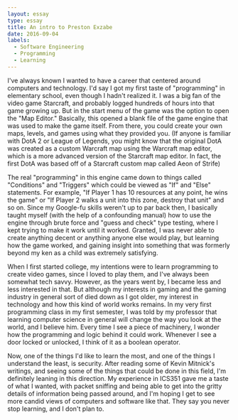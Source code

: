 ```yaml
---
layout: essay
type: essay
title: An intro to Preston Exzabe
date: 2016-09-04
labels:
  - Software Engineering
  - Programming
  - Learning
---
```


I've always known I wanted to have a career that centered around computers and technology. I'd say I got my first taste of "programming" in elementary school, even though I hadn't realized it. I was a big fan of the video game Starcraft, and probably logged hundreds of hours into that game growing up. But in the start menu of the game was the option to open the "Map Editor." Basically, this opened a blank file of the game engine that was used to make the game itself. From there, you could create your own maps, levels, and games using what they provided you. (If anyone is familiar with DotA 2 or League of Legends, you might know that the original DotA was created as a custom Warcraft map using the Warcraft map editor, which is a more advanced version of the Starcraft map editor. In fact, the first DotA was based off of a Starcraft custom map called Aeon of Strife)

The real "programming" in this engine came down to things called "Conditions" and "Triggers" which could be viewed as "If" and "Else" statements. For example, "If Player 1 has 10 resources at any point, he wins the game" or "If Player 2 walks a unit into this zone, destroy that unit" and so on. Since my Google-fu skills weren't up to par back then, I basically taught myself (with the help of a confounding manual) how to use the engine through brute force and "guess and check" type testing, where I kept trying to make it work until it worked. Granted, I was never able to create anything decent or anything anyone else would play, but learning how the game worked, and gaining insight into something that was formerly beyond my ken as a child was extremely satisfying.

When I first started college, my intentions were to learn programming to create video games, since I loved to play them, and I've always been somewhat tech savvy. However, as the years went by, I became less and less interested in that. But although my interests in gaming and the gaming industry in general sort of died down as I got older, my interest in technology and how this kind of world works remains. In my very first programming class in my first semester, I was told by my professor that learning computer science in general will change the way you look at the world, and I believe him. Every time I see a piece of machinery, I wonder how the programming and logic behind it could work. Whenever I see a door locked or unlocked, I think of it as a boolean operator.

Now, one of the things I'd like to learn the most, and one of the things I understand the least, is security. After reading some of Kevin Mitnick's writings, and seeing some of  the things that could be done in this field, I'm definitely leaning in this direction. My experience in ICS351 gave me a taste of what I wanted, with packet sniffing and being able to get into the gritty details of information being passed around, and I'm hoping I get to see more candid views of computers and software like that. They say you never stop learning, and I don't plan to.
